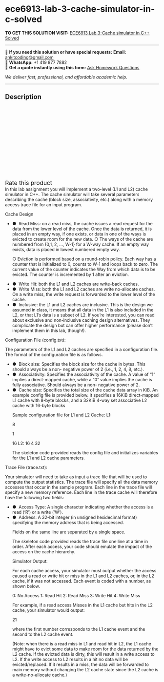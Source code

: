 # ece6913-lab-3-cache-simulator-in-c-solved
**TO GET THIS SOLUTION VISIT:** [ECE6913 Lab 3-Cache simulator in C++ Solved](https://www.ankitcodinghub.com/product/ece6913-lab-3-cache-simulator-in-c-solved/)


---

📩 **If you need this solution or have special requests:** **Email:** ankitcoding@gmail.com  
📱 **WhatsApp:** +1 419 877 7882  
📄 **Get a quote instantly using this form:** [Ask Homework Questions](https://www.ankitcodinghub.com/services/ask-homework-questions/)

*We deliver fast, professional, and affordable academic help.*

---

<h2>Description</h2>



<div class="kk-star-ratings kksr-auto kksr-align-center kksr-valign-top" data-payload="{&quot;align&quot;:&quot;center&quot;,&quot;id&quot;:&quot;91289&quot;,&quot;slug&quot;:&quot;default&quot;,&quot;valign&quot;:&quot;top&quot;,&quot;ignore&quot;:&quot;&quot;,&quot;reference&quot;:&quot;auto&quot;,&quot;class&quot;:&quot;&quot;,&quot;count&quot;:&quot;0&quot;,&quot;legendonly&quot;:&quot;&quot;,&quot;readonly&quot;:&quot;&quot;,&quot;score&quot;:&quot;0&quot;,&quot;starsonly&quot;:&quot;&quot;,&quot;best&quot;:&quot;5&quot;,&quot;gap&quot;:&quot;4&quot;,&quot;greet&quot;:&quot;Rate this product&quot;,&quot;legend&quot;:&quot;0\/5 - (0 votes)&quot;,&quot;size&quot;:&quot;24&quot;,&quot;title&quot;:&quot;ECE6913 Lab 3-Cache simulator in C++ Solved&quot;,&quot;width&quot;:&quot;0&quot;,&quot;_legend&quot;:&quot;{score}\/{best} - ({count} {votes})&quot;,&quot;font_factor&quot;:&quot;1.25&quot;}">

<div class="kksr-stars">

<div class="kksr-stars-inactive">
            <div class="kksr-star" data-star="1" style="padding-right: 4px">


<div class="kksr-icon" style="width: 24px; height: 24px;"></div>
        </div>
            <div class="kksr-star" data-star="2" style="padding-right: 4px">


<div class="kksr-icon" style="width: 24px; height: 24px;"></div>
        </div>
            <div class="kksr-star" data-star="3" style="padding-right: 4px">


<div class="kksr-icon" style="width: 24px; height: 24px;"></div>
        </div>
            <div class="kksr-star" data-star="4" style="padding-right: 4px">


<div class="kksr-icon" style="width: 24px; height: 24px;"></div>
        </div>
            <div class="kksr-star" data-star="5" style="padding-right: 4px">


<div class="kksr-icon" style="width: 24px; height: 24px;"></div>
        </div>
    </div>

<div class="kksr-stars-active" style="width: 0px;">
            <div class="kksr-star" style="padding-right: 4px">


<div class="kksr-icon" style="width: 24px; height: 24px;"></div>
        </div>
            <div class="kksr-star" style="padding-right: 4px">


<div class="kksr-icon" style="width: 24px; height: 24px;"></div>
        </div>
            <div class="kksr-star" style="padding-right: 4px">


<div class="kksr-icon" style="width: 24px; height: 24px;"></div>
        </div>
            <div class="kksr-star" style="padding-right: 4px">


<div class="kksr-icon" style="width: 24px; height: 24px;"></div>
        </div>
            <div class="kksr-star" style="padding-right: 4px">


<div class="kksr-icon" style="width: 24px; height: 24px;"></div>
        </div>
    </div>
</div>


<div class="kksr-legend" style="font-size: 19.2px;">
            <span class="kksr-muted">Rate this product</span>
    </div>
    </div>
<div class="page" title="Page 1">
<div class="layoutArea">
<div class="column">
In this lab assignment you will implement a two-level (L1 and L2) cache simulator in C++. The cache simulator will take several parameters describing the cache (block size, associativity, etc.) along with a memory access trace file for an input program.

Cache Design

<ul>
<li>● &nbsp;Read Miss: on a read miss, the cache issues a read request for the data from the lower level of the cache. Once the data is returned, it is placed in an empty way, if one exists, or data in one of the ways is evicted to create room for the new data.
○ The ways of the cache are numbered from {0,1, 2, …, W-1} for a W-way cache. If an empty way exists, data is placed in lowest numbered empty way.

○ Eviction is performed based on a round-robin policy. Each way has a counter that is initialized to 0, counts to W-1 and loops back to zero. The current value of the counter indicates the Way from which data is to be evicted. The counter is incremented by 1 after an eviction.
</li>
<li>● &nbsp;Write Hit: both the L1 and L2 caches are write-back caches.</li>
<li>● &nbsp;Write Miss: both the L1 and L2 caches are write no-allocate caches. On a write miss, the
write request is forwarded to the lower level of the cache.
</li>
<li>● &nbsp;Inclusive: the L1 and L2 caches are inclusive. This is the design we assumed in class, it
means that all data in the L1 is also included in the L2, or that L1’s data is a subset of L2. If you’re interested, you can read about exclusive and non-inclusive caching design alternatives. They complicate the design but can offer higher performance (please don’t implement them in this lab, though!).
</li>
</ul>
</div>
</div>
</div>
<div class="page" title="Page 2">
<div class="layoutArea">
<div class="column">
Configuration File (config.txt):

The parameters of the L1 and L2 caches are specified in a configuration file. The format of the configuration file is as follows.

<ul>
<li>● &nbsp;Block size: Specifies the block size for the cache in bytes. This should always be a non- negative power of 2 (i.e., 1, 2, 4, 8, etc.).</li>
<li>● &nbsp;Associativity: Specifies the associativity of the cache. A value of “1” implies a direct-mapped cache, while a “0” value implies the cache is fully associative. Should always be a non- negative power of 2.</li>
<li>● &nbsp;Cache size: Specifies the total size of the cache data array in KiB.
An example config file is provided below. It specifies a 16KiB direct-mapped L1 cache with 8-byte blocks, and a 32KiB 4-way set associative L2 cache with 16-byte blocks

Sample configuration file for L1 and L2 Cache: L1:

8

1

16 L2: 16 4 32

The skeleton code provided reads the config file and initializes variables for the L1 and L2 cache parameters.
</li>
</ul>
</div>
</div>
</div>
<div class="page" title="Page 3">
<div class="layoutArea">
<div class="column">
Trace File (trace.txt):

Your simulator will need to take as input a trace file that will be used to compute the output statistics. The trace file will specify all the data memory accesses that occur in the sample program. Each line in the trace file will specify a new memory reference. Each line in the trace cache will therefore have the following two fields:

<ul>
<li>● &nbsp;Access Type: A single character indicating whether the access is a read (‘R’) or a write (‘W’).</li>
<li>● &nbsp;Address: A 32-bit integer (in unsigned hexidecimal format) specifying the memory address
that is being accessed.

Fields on the same line are separated by a single space.

The skeleton code provided reads the trace file one line at a time in order. After each access, your code should emulate the impact of the access on the cache hierarchy.

Simulator Output:

For each cache access, your simulator must output whether the access caused a read or write hit or miss in the L1 and L2 caches, or, in the L2 cache, if it was not accessed. Each event is coded with a number, as shown below.

0: No Access 1: Read Hit 2: Read Miss 3: Write Hit 4: Write Miss

For example, if a read access Misses in the L1 cache but hits in the L2 cache, your simulator would output:

21

where the first number corresponds to the L1 cache event and the second to the L2 cache event.

(Note: when there is a read miss in L1 and read hit in L2, the L1 cache might have to evict some data to make room for the data returned by the L2 cache. If the evicted data is dirty, this will result in a write access to L2. If the write access to L2 results in a hit no data will be evicted/replaced. If it results in a miss, the data will be forwarded to main memory without changing the L2 cache state since the L2 cache is a write-no-allocate cache.)
</li>
</ul>
</div>
</div>
</div>
<div class="page" title="Page 4">
<div class="layoutArea">
<div class="column"></div>
</div>
</div>
